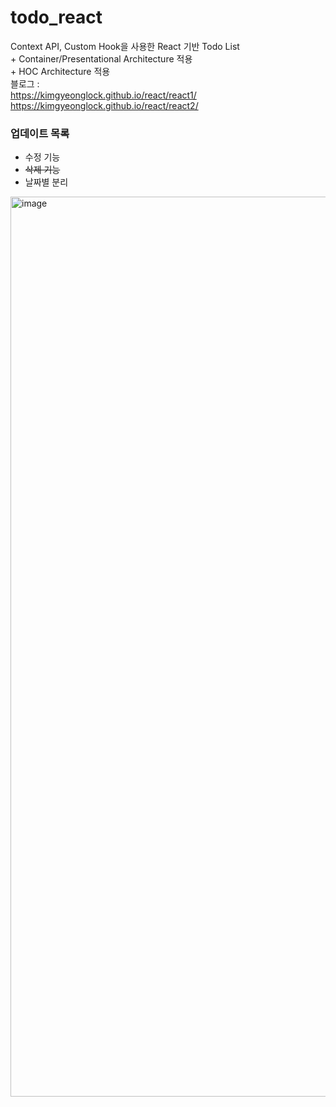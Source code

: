 # todo_react
Context API, Custom Hook을 사용한 React 기반 Todo List     
\+ Container/Presentational Architecture 적용     
\+ HOC Architecture 적용    
블로그 :    
<https://kimgyeonglock.github.io/react/react1/>     
       <https://kimgyeonglock.github.io/react/react2/>
### 업데이트 목록
* 수정 기능
* <s>삭제 기능</s>
* 날짜별 분리

<img width="1440" alt="image" src="https://github.com/KimGyeongLock/todo_react/assets/63464299/99eb4315-cb71-4d9b-b211-236dd2cf1353">
